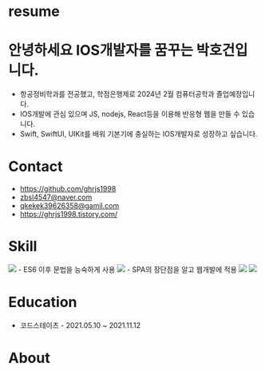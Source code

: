 # resume

# 안녕하세요 IOS개발자를 꿈꾸는 박호건입니다.
  * 항공정비학과를 전공했고, 학점은행제로 2024년 2월 컴퓨터공학과 졸업예정입니다.
  * IOS개발에 관심 있으며 JS, nodejs, React등을 이용해 반응형 웹을 만들 수 있습니다.
  * Swift, SwiftUI, UIKit를 배워 기본기에 충실하는 IOS개발자로 성장하고 싶습니다.

# Contact
  * <https://github.com/ghrjs1998>
  * zbsl4547@naver.com
  * qkekek39626358@gamil.com
  * <https://ghrjs1998.tistory.com/>
 
# Skill
<img src="https://img.shields.io/badge/javascript-F7DF1E?style=for-the-badge&logo=javascript&logoColor=black"> - ES6 이후 문법을 능숙하게 사용
<img src="https://img.shields.io/badge/react-61DAFB?style=for-the-badge&logo=react&logoColor=black"> - SPA의 장단점을 알고 웹개발에 적용
<img src="https://img.shields.io/badge/html5-E34F26?style=for-the-badge&logo=html5&logoColor=white">
<img src="https://img.shields.io/badge/css-1572B6?style=for-the-badge&logo=css3&logoColor=white">

# Education
  * 코드스테이츠 - 2021.05.10 ~ 2021.11.12

# About


